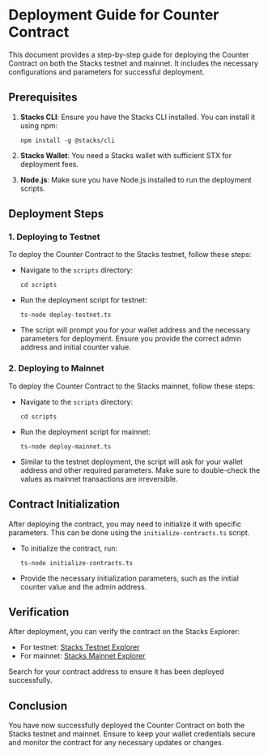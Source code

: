 # Deployment Guide for Counter Contract

This document provides a step-by-step guide for deploying the Counter Contract on both the Stacks testnet and mainnet. It includes the necessary configurations and parameters for successful deployment.

## Prerequisites

1. **Stacks CLI**: Ensure you have the Stacks CLI installed. You can install it using npm:
   ```
   npm install -g @stacks/cli
   ```

2. **Stacks Wallet**: You need a Stacks wallet with sufficient STX for deployment fees.

3. **Node.js**: Make sure you have Node.js installed to run the deployment scripts.

## Deployment Steps

### 1. Deploying to Testnet

To deploy the Counter Contract to the Stacks testnet, follow these steps:

- Navigate to the `scripts` directory:
  ```
  cd scripts
  ```

- Run the deployment script for testnet:
  ```
  ts-node deploy-testnet.ts
  ```

- The script will prompt you for your wallet address and the necessary parameters for deployment. Ensure you provide the correct admin address and initial counter value.

### 2. Deploying to Mainnet

To deploy the Counter Contract to the Stacks mainnet, follow these steps:

- Navigate to the `scripts` directory:
  ```
  cd scripts
  ```

- Run the deployment script for mainnet:
  ```
  ts-node deploy-mainnet.ts
  ```

- Similar to the testnet deployment, the script will ask for your wallet address and other required parameters. Make sure to double-check the values as mainnet transactions are irreversible.

## Contract Initialization

After deploying the contract, you may need to initialize it with specific parameters. This can be done using the `initialize-contracts.ts` script.

- To initialize the contract, run:
  ```
  ts-node initialize-contracts.ts
  ```

- Provide the necessary initialization parameters, such as the initial counter value and the admin address.

## Verification

After deployment, you can verify the contract on the Stacks Explorer:

- For testnet: [Stacks Testnet Explorer](https://explorer.testnet.stacks.co/)
- For mainnet: [Stacks Mainnet Explorer](https://explorer.stacks.co/)

Search for your contract address to ensure it has been deployed successfully.

## Conclusion

You have now successfully deployed the Counter Contract on both the Stacks testnet and mainnet. Ensure to keep your wallet credentials secure and monitor the contract for any necessary updates or changes.